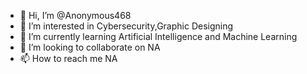 - 👋 Hi, I’m @Anonymous468
- 👀 I’m interested in Cybersecurity,Graphic Designing
- 🌱 I’m currently learning Artificial Intelligence and Machine Learning
- 💞️ I’m looking to collaborate on NA
- 📫 How to reach me NA

<!---
Anonymous468/Anonymous468 is a ✨ special ✨ repository because its `README.md` (this file) appears on your GitHub profile.
You can click the Preview link to take a look at your changes.
--->
